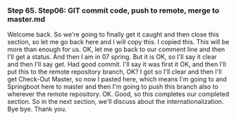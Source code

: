 ### Step 65. Step06: GIT commit code, push to remote, merge to master.md
Welcome back. So we're going to finally get it caught and then close this section, so let me go back here and I will copy this. I copied this. This will be more than enough for us. OK, let me go back to our comment line and then I'll get a status. And then I am in 07 spring. But it is OK, so I'll say it clear and then I'll say get. Had good commit. I'll say it was first it OK, and then I'll put this to the remote repository branch, OK? I got so I'll clear and then I'll get Check-Out Master, so now I pasted here, which means I'm going to and Springboot here to master and then I'm going to push this branch also to wherever the remote repository. OK. Good, so this completes our completed section. So in the next section, we'll discuss about the internationalization. Bye bye. Thank you. 